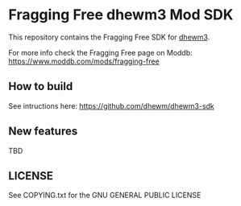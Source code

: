 # Fragging Free dhewm3 Mod SDK

This repository contains the Fragging Free SDK for [dhewm3](https://dhewm3.org).

For more info check the Fragging Free page on Moddb: https://www.moddb.com/mods/fragging-free

## How to build

See intructions here: https://github.com/dhewm/dhewm3-sdk

## New features

TBD

## LICENSE
See COPYING.txt for the GNU GENERAL PUBLIC LICENSE
